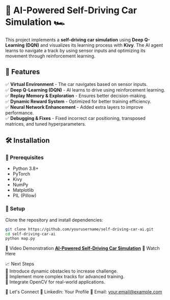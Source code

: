 # 🚗 AI-Powered Self-Driving Car Simulation 🏎️  

This project implements a **self-driving car simulation** using **Deep Q-Learning (DQN)** and visualizes its learning process with **Kivy**. The AI agent learns to navigate a track by using sensor inputs and optimizing its movement through reinforcement learning.  

## 📌 Features  
✅ **Virtual Environment** - The car navigates based on sensor inputs.  
✅ **Deep Q-Learning (DQN)** - AI learns to drive using reinforcement learning.  
✅ **Replay Memory & Exploration** - Ensures better decision-making.  
✅ **Dynamic Reward System** - Optimized for better training efficiency.  
✅ **Neural Network Enhancement** - Added extra layers to improve performance.  
✅ **Debugging & Fixes** - Fixed incorrect car positioning, transposed matrices, and tuned hyperparameters.  

## 🛠️ Installation  

### 🔹 Prerequisites  
- Python 3.8+  
- PyTorch  
- Kivy  
- NumPy  
- Matplotlib  
- PIL (Pillow)  

### 🔹 Setup  
Clone the repository and install dependencies:  
```bash
git clone https://github.com/yourusername/self-driving-car-ai.git  
cd self-driving-car-ai  
python map.py
```

🎥 Video Demonstration
[**AI-Powered Self-Driving Car Simulation**](https://youtu.be/trmjy1SSe3M?si=YfcZDIYU3M_6hSze)
📌 Watch Here

📈 Next Steps</br>
🔹 Introduce dynamic obstacles to increase challenge.</br>
🔹 Implement more complex tracks for advanced training.</br>
🔹 Integrate OpenCV for real-world applications.</br>

📩 Let's Connect
💬 LinkedIn: Your Profile
📧 Email: your.email@example.com
